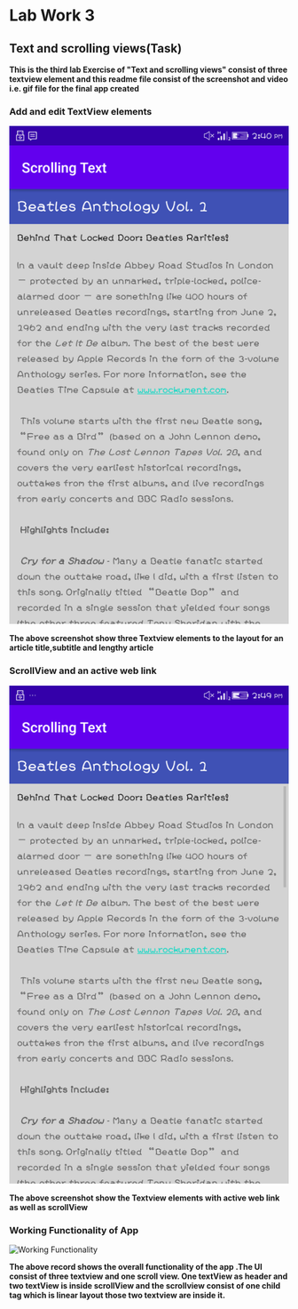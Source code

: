 # Lab Work 3
## Text and scrolling views(Task)
**This is the third lab Exercise of "Text and scrolling views" consist of three textview element and this readme file 
consist of the screenshot and video i.e. gif file for the final app created**
### Add and edit TextView elements
![Adding TextView Element](ScreenshotAndRecord/addtextview.png)

**The above screenshot show three Textview elements to the layout for an article title,subtitle and lengthy article**

### ScrollView and an active web link
![scrollView and active web link](ScreenshotAndRecord/ScrollView.png)

**The above screenshot show the Textview elements with active web link as well as scrollView**

### Working Functionality of App
![Working Functionality](ScreenshotAndRecord/Record.gif)

**The above record shows the overall functionality of the app .The UI consist of three textview and one scroll view.
One textView as header and two textView is inside scrollView and the scrollview consist of one child
tag which is linear layout those two textview are inside it.**
